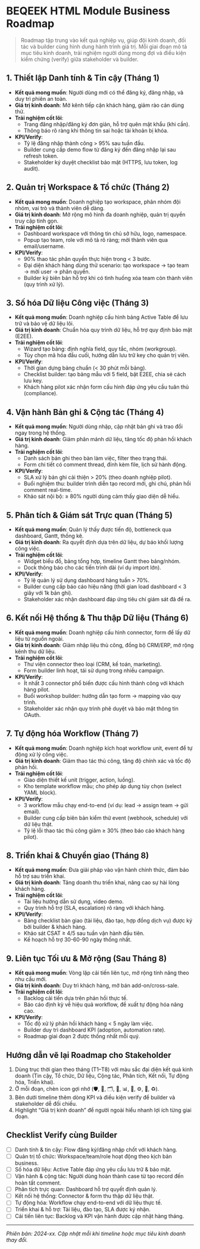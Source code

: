 # BEQEEK HTML Module Business Roadmap

> Roadmap tập trung vào kết quả nghiệp vụ, giúp đội kinh doanh, đối tác và builder cùng hình dung hành trình giá trị. Mỗi giai đoạn mô tả mục tiêu kinh doanh, trải nghiệm người dùng mong đợi và điều kiện kiểm chứng (verify) giữa stakeholder và builder.

## 1. Thiết lập Danh tính & Tin cậy (Tháng 1)
- **Kết quả mong muốn**: Người dùng mới có thể đăng ký, đăng nhập, và duy trì phiên an toàn.
- **Giá trị kinh doanh**: Mở kênh tiếp cận khách hàng, giảm rào cản dùng thử.
- **Trải nghiệm cốt lõi**:
  - Trang đăng nhập/đăng ký đơn giản, hỗ trợ quên mật khẩu (khi cần).
  - Thông báo rõ ràng khi thông tin sai hoặc tài khoản bị khóa.
- **KPI/Verify**:
  - Tỷ lệ đăng nhập thành công > 95% sau tuần đầu.
  - Builder cung cấp demo flow từ đăng ký đến đăng nhập lại sau refresh token.
  - Stakeholder ký duyệt checklist bảo mật (HTTPS, lưu token, log audit).

## 2. Quản trị Workspace & Tổ chức (Tháng 2)
- **Kết quả mong muốn**: Doanh nghiệp tạo workspace, phân nhóm đội nhóm, vai trò và thành viên dễ dàng.
- **Giá trị kinh doanh**: Mở rộng mô hình đa doanh nghiệp, quản trị quyền truy cập tinh gọn.
- **Trải nghiệm cốt lõi**:
  - Dashboard workspace với thông tin chủ sở hữu, logo, namespace.
  - Popup tạo team, role với mô tả rõ ràng; mời thành viên qua email/username.
- **KPI/Verify**:
  - 90% thao tác phân quyền thực hiện trong < 3 bước.
  - Đại diện khách hàng dùng thử scenario: tạo workspace → tạo team → mời user → phân quyền.
  - Builder ký biên bản hỗ trợ khi có tình huống xóa team còn thành viên (quy trình xử lý).

## 3. Số hóa Dữ liệu Công việc (Tháng 3)
- **Kết quả mong muốn**: Doanh nghiệp cấu hình bảng Active Table để lưu trữ và bảo vệ dữ liệu lõi.
- **Giá trị kinh doanh**: Chuẩn hóa quy trình dữ liệu, hỗ trợ quy định bảo mật (E2EE).
- **Trải nghiệm cốt lõi**:
  - Wizard tạo bảng: định nghĩa field, quy tắc, nhóm (workgroup).
  - Tùy chọn mã hóa đầu cuối, hướng dẫn lưu trữ key cho quản trị viên.
- **KPI/Verify**:
  - Thời gian dựng bảng chuẩn (< 30 phút mỗi bảng).
  - Checklist builder: tạo bảng mẫu với 5 field, bật E2EE, chia sẻ cách lưu key.
  - Khách hàng pilot xác nhận form cấu hình đáp ứng yêu cầu tuân thủ (compliance).

## 4. Vận hành Bản ghi & Cộng tác (Tháng 4)
- **Kết quả mong muốn**: Người dùng nhập, cập nhật bản ghi và trao đổi ngay trong hệ thống.
- **Giá trị kinh doanh**: Giảm phân mảnh dữ liệu, tăng tốc độ phản hồi khách hàng.
- **Trải nghiệm cốt lõi**:
  - Danh sách bản ghi theo bàn làm việc, filter theo trạng thái.
  - Form chi tiết có comment thread, đính kèm file, lịch sử hành động.
- **KPI/Verify**:
  - SLA xử lý bản ghi cải thiện > 20% (theo doanh nghiệp pilot).
  - Buổi nghiệm thu: builder trình diễn tạo record mới, ghi chú, phản hồi comment real-time.
  - Khảo sát nội bộ: ≥ 80% người dùng cảm thấy giao diện dễ hiểu.

## 5. Phân tích & Giám sát Trực quan (Tháng 5)
- **Kết quả mong muốn**: Quản lý thấy được tiến độ, bottleneck qua dashboard, Gantt, thống kê.
- **Giá trị kinh doanh**: Ra quyết định dựa trên dữ liệu, dự báo khối lượng công việc.
- **Trải nghiệm cốt lõi**:
  - Widget biểu đồ, bảng tổng hợp, timeline Gantt theo bảng/nhóm.
  - Dock thông báo cho các tiến trình dài (ví dụ import lớn).
- **KPI/Verify**:
  - Tỷ lệ quản lý sử dụng dashboard hàng tuần > 70%.
  - Builder cung cấp báo cáo hiệu năng (thời gian load dashboard < 3 giây với 1k bản ghi).
  - Stakeholder xác nhận dashboard đáp ứng tiêu chí giám sát đã đề ra.

## 6. Kết nối Hệ thống & Thu thập Dữ liệu (Tháng 6)
- **Kết quả mong muốn**: Doanh nghiệp cấu hình connector, form để lấy dữ liệu từ nguồn ngoài.
- **Giá trị kinh doanh**: Giảm nhập liệu thủ công, đồng bộ CRM/ERP, mở rộng kênh thu dữ liệu.
- **Trải nghiệm cốt lõi**:
  - Thư viện connector theo loại (CRM, kế toán, marketing).
  - Form builder linh hoạt, tái sử dụng trong nhiều campaign.
- **KPI/Verify**:
  - Ít nhất 3 connector phổ biến được cấu hình thành công với khách hàng pilot.
  - Buổi workshop builder: hướng dẫn tạo form → mapping vào quy trình.
  - Stakeholder xác nhận quy trình phê duyệt và bảo mật thông tin OAuth.

## 7. Tự động hóa Workflow (Tháng 7)
- **Kết quả mong muốn**: Doanh nghiệp kích hoạt workflow unit, event để tự động xử lý công việc.
- **Giá trị kinh doanh**: Giảm thao tác thủ công, tăng độ chính xác và tốc độ phản hồi.
- **Trải nghiệm cốt lõi**:
  - Giao diện thiết kế unit (trigger, action, luồng).
  - Kho template workflow mẫu; cho phép áp dụng tùy chọn (select YAML block).
- **KPI/Verify**:
  - 3 workflow mẫu chạy end-to-end (ví dụ: lead → assign team → gửi email).
  - Builder cung cấp biên bản kiểm thử event (webhook, schedule) với dữ liệu thật.
  - Tỷ lệ lỗi thao tác thủ công giảm ≥ 30% (theo báo cáo khách hàng pilot).

## 8. Triển khai & Chuyển giao (Tháng 8)
- **Kết quả mong muốn**: Đưa giải pháp vào vận hành chính thức, đảm bảo hỗ trợ sau triển khai.
- **Giá trị kinh doanh**: Tăng doanh thu triển khai, nâng cao sự hài lòng khách hàng.
- **Trải nghiệm cốt lõi**:
  - Tài liệu hướng dẫn sử dụng, video demo.
  - Quy trình hỗ trợ (SLA, escalation) rõ ràng với khách hàng.
- **KPI/Verify**:
  - Bảng checklist bàn giao (tài liệu, đào tạo, hợp đồng dịch vụ) được ký bởi builder & khách hàng.
  - Khảo sát CSAT ≥ 4/5 sau tuần vận hành đầu tiên.
  - Kế hoạch hỗ trợ 30-60-90 ngày thống nhất.

## 9. Liên tục Tối ưu & Mở rộng (Sau Tháng 8)
- **Kết quả mong muốn**: Vòng lặp cải tiến liên tục, mở rộng tính năng theo nhu cầu mới.
- **Giá trị kinh doanh**: Duy trì khách hàng, mở bán add-on/cross-sale.
- **Trải nghiệm cốt lõi**:
  - Backlog cải tiến dựa trên phản hồi thực tế.
  - Báo cáo định kỳ về hiệu quả workflow, đề xuất tự động hóa nâng cao.
- **KPI/Verify**:
  - Tốc độ xử lý phản hồi khách hàng < 5 ngày làm việc.
  - Builder duy trì dashboard KPI (adoption, automation rate).
  - Roadmap giai đoạn 2 được thống nhất mỗi quý.

## Hướng dẫn vẽ lại Roadmap cho Stakeholder
1. Dùng trục thời gian theo tháng (T1–T8) với màu sắc đại diện kết quả kinh doanh (Tin cậy, Tổ chức, Dữ liệu, Cộng tác, Phân tích, Kết nối, Tự động hóa, Triển khai).
2. Ở mỗi đoạn, chèn icon gợi nhớ (🛡️, 🏢, 🗂️, 🤝, 📊, 🔗, ⚙️, 🚀, ♻️).
3. Bên dưới timeline thêm dòng KPI và điều kiện verify để builder và stakeholder dễ đối chiếu.
4. Highlight “Giá trị kinh doanh” để người ngoài hiểu nhanh lợi ích từng giai đoạn.

## Checklist Verify cùng Builder
- [ ] Danh tính & tin cậy: Flow đăng ký/đăng nhập chốt với khách hàng.
- [ ] Quản trị tổ chức: Workspace/team/role hoạt động theo kịch bản business.
- [ ] Số hóa dữ liệu: Active Table đáp ứng yêu cầu lưu trữ & bảo mật.
- [ ] Vận hành & cộng tác: Người dùng hoàn thành case từ tạo record đến hoàn tất comment.
- [ ] Phân tích trực quan: Dashboard hỗ trợ quyết định quản lý.
- [ ] Kết nối hệ thống: Connector & form thu thập dữ liệu thật.
- [ ] Tự động hóa: Workflow chạy end-to-end với dữ liệu thực tế.
- [ ] Triển khai & hỗ trợ: Tài liệu, đào tạo, SLA được ký nhận.
- [ ] Cải tiến liên tục: Backlog và KPI vận hành được cập nhật hàng tháng.

---
*Phiên bản: 2024-xx. Cập nhật mỗi khi timeline hoặc mục tiêu kinh doanh thay đổi.*
